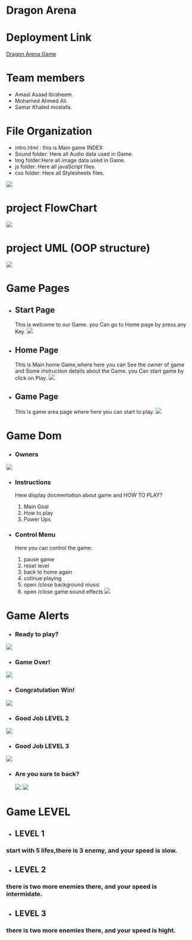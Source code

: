 # Dragon Arena
# Deployment Link
[Dragon Arena Game]()

# Team members
* Amaal Asaad Ibraheem.
* Mohamed Ahmed Ali. 
* Samar Khaled mostafa.

# File Organization
* intro.html : this is Main game INDEX
* Sound folder: Here all Audio data used in Game.
* Img folder:Here all image data used in Game.
* js folder: Here all javaScript files.
* css folder: Here all Stylesheets files.

![](Img/file.PNG)

# project FlowChart 
![](Img/FlowChart.PNG)


# project UML (OOP structure)
![](Img/oop.PNG)


# Game Pages
* ## Start Page
    This is welcome to our Game.
    you Can go to Home page by press any Key.
![](Img/startPage.PNG)

* ## Home Page 
    This is Main home Game,where here you can See the owner of game and Some instruction details about the Game.
    you Can start game by click on Play.
![](Img/homePage.PNG)

* ## Game Page
    This is game area page where here you can start to play.
![](Img/gamePage.PNG)

# Game Dom
* ### Owners
![](Img/9.PNG)

* ### Instructions
    Here display docmentation about game and HOW TO PLAY?
    1. Main Goal
    2. How to play
    3. Power Ups

* ### Control Menu
    Here you can control the game:
    1. pause game
    2. reset level 
    3. back to home again
    4. cotinue playing
    5. open /close background music
    6. open /close game sound effects 
![](Img/10.PNG)


# Game Alerts
* ### Ready to play?
![](Img/1.PNG)
* ### Game Over!
![](Img/2.PNG)
* ### Congratulation Win!
![](Img/8.PNG)
* ### Good Job LEVEL 2
![](Img/6.PNG)
* ### Good Job LEVEL 3
![](Img/7.PNG)
* ### Are you sure to back?
  ![](Img/5.PNG)
  ![](Img/3.PNG)

# Game LEVEL
* ## LEVEL 1
### start with 5 lifes,there is 3 enemy, and your speed is slow. 
* ## LEVEL 2
### there is two more enemies there, and your speed is intermidate. 

* ## LEVEL 3
### there is two more enemies there, and your speed is hight. 

